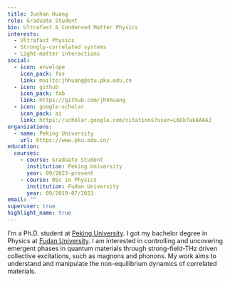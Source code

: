 ```yaml
---
title: Junhan Huang
role: Graduate Student
bio: Ultrafast & Condensed Matter Physics
interests:
  - Ultrafast Physics
  - Strongly-correlated systems
  - Light-matter interactions
social:
  - icon: envelope
    icon_pack: fas
    link: mailto:jhhuang@stu.pku.edu.cn
  - icon: github
    icon_pack: fab
    link: https://github.com/jhhhuang
  - icon: google-scholar
    icon_pack: ai
    link: https://scholar.google.com/citations?user=L6Dk7akAAAAJ
organizations:
  - name: Peking University
    url: https://www.pku.edu.cn/
education:
  courses:
    - course: Graduate Student
      institution: Peking University
      year: 09/2023-present
    - course: BSc in Physics
      institution: Fudan University
      year: 09/2019-07/2023
email: ""
superuser: true
highlight_name: true
---
```

I'm a Ph.D. student at [Peking University](https://www.pku.edu.cn/). I got my bachelor degree in Physics at [Fudan University](https://www.fudan.edu.cn/).
I am interested in controlling and uncovering emergent phases in quantum materials through strong-field-THz driven collective excitations, such as magnons and phonons. My work aims to understand and manipulate the non-equilibrium dynamics of correlated materials.
